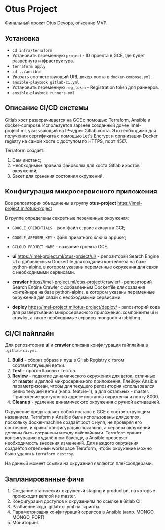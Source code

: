 # Otus Project

Финальный проект Otus Devops, описание  MVP.

## Установка

- `cd infra/terraform`
- Установить переменную `project` - ID проекта в GCE, где будет развёрнута инфраструктура.
- `terraform apply`
- `cd ../ansible`
- Указать соответствующий URL докер-хоста в `docker-compose.yml`.
- `ansible-playbook gitlab-ci.yml`
- Установить переменную `reg_token` - Registration token для раннеров.
- `ansible-playbook runners.yml`

## Описание CI/CD системы

Gitlab хост разворачивается на GCE с помощью Terraform, Ansible и docker-compose. Используется заранее созданный домен imel-project.ml, указывающий на IP-адрес Gitlab хоста. Это необходимо для получения сертификата с помощью Let's Encrypt и организации Docker registry на самом хосте с доступом по HTTPS, порт 4567.

Terraform создаёт:
1. Сам инстанс;
2. Необходимые правила файрволла для хоста Gitlab и хостов окружений;
3. Бакет для хранения состояния окружений. 

## Конфигурация микросервисного приложения

Все репозитории объединены в группу **otus-project** https://imel-project.ml/otus-project

В группе определены секретные переменные окружения:

- `GOOGLE_CREDENTIALS` - json-файл сервис аккаунта GCE;
- `GOOGLE_APPUSER_KEY` - файл приватного ключа appuser;
- `GCLOUD_PROJECT_NAME` - название проекта GCE.

- **ui** https://imel-project.ml/otus-project/ui/ - репозиторий Search Engine UI с добавленным Dockerfile для создания контейнера на базе python-alpine, в котором указаны переменные окружения для связи с необходимыми сервисами.
 
- **crawler** https://imel-project.ml/otus-project/crawler/ - репозиторий Search Engine Crawler с добавленным Dockerfile для создания контейнера на базе python-alpine, в котором указаны переменные окружения для связи с необходимыми сервисами. 
  
- **deploy** https://imel-project.ml/otus-project/deploy/ - репозиторий кода для развёртывания микросервисного приложения: компоненты ui и crawler, а также необходимые сервисы mongodb и rabbitmq.
  
## CI/CI пайплайн

Для репозиториев **ui** и **crawler** описана конфигурация пайплайна в `.gitlab-ci.yml`.

1. **Build** - сборка образа и пуш в Gitlab Registry с тэгом соответствующей ветки.
2. **Test** - прогон базовых тестов.
3. **Review** - поднятие динамического окружения для веток, отличных от **master** и деплой микросервисного приложения. Плейбук Ansible параметризован, чтобы для текущего репозитория использовался релиз текущей ветки (напр. feature-1), а для остальных - master. Приложение доступно по адресу инстанса окружения и порту 8000.
4. **Cleanup** - удаление динамического окружения с ручной активацией. 

Окружение представляет собой инстанс в GCE с соответствующим названием.
Terraform и Ansible были использованы для деплоя, поскольку docker-machine создаёт хост с нуля, не проверяя его состояние, и хранит конфигурацию локально, а сервера окружений должны быть сохранены между пайплайнами. Terraform хранит конфигурацию в удалённом бакенде, а Ansible проверяет необходимость внесения изменений. Для каждого окружения создаётся отдельный workspace Terraform, чтобы окружение можно было удалить `terraform destroy`.

На данный момент ссылки на окружения являются плейсхолдерами.

## Запланированные фичи

1. Создание статических окружений staging и production, на которые происходит деплой из master.
2. Конфигурация доступов к окружениям по ссылке в Gitlab CI.
3. Разбиение кода .gitlab-ci.yml на скрипты.
4. Параметризация конфигураций сервисов в Ansible (напр. MONGO, MONGO_PORT)
5. Мониторинг.
